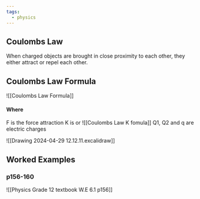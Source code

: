 ```yaml
---
tags:
  - physics
---
```


## Coulombs Law
When charged objects are brought in close proximity to each other, they either attract or repel each other.

## Coulombs Law Formula

![[Coulombs Law Formula]]
#### Where
F is the force attraction 
K is 
or 
![[Coulombs Law K fomula]]
Q1, Q2 and q are electric charges



![[Drawing 2024-04-29 12.12.11.excalidraw]]




## Worked Examples

### p156-160

![[Physics Grade 12 textbook W.E 6.1 p156]]